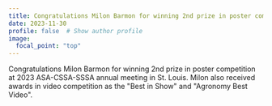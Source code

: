 ```yaml
---
title: Congratulations Milon Barmon for winning 2nd prize in poster competition at 2023 ASA-CSSA-SSSA annual meeting 
date: 2023-11-30
profile: false  # Show author profile
image:
  focal_point: "top"
---
```


Congratulations Milon Barmon for winning 2nd prize in poster competition at 2023 ASA-CSSA-SSSA annual meeting in St. Louis. Milon also received awards in video competition as the "Best in Show" and "Agronomy Best Video".
